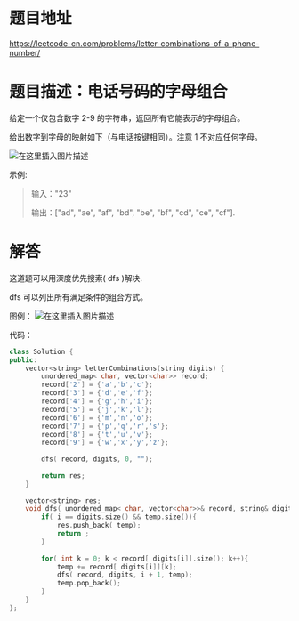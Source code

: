 # 题目地址
https://leetcode-cn.com/problems/letter-combinations-of-a-phone-number/

# 题目描述：电话号码的字母组合
给定一个仅包含数字 2-9 的字符串，返回所有它能表示的字母组合。

给出数字到字母的映射如下（与电话按键相同）。注意 1 不对应任何字母。

![在这里插入图片描述](https://img-blog.csdnimg.cn/20190909090300831.png?)

示例:
>输入："23"
>
>输出：["ad", "ae", "af", "bd", "be", "bf", "cd", "ce", "cf"].

# 解答
这道题可以用深度优先搜索( dfs )解决.

dfs 可以列出所有满足条件的组合方式。

图例：
![在这里插入图片描述](https://img-blog.csdnimg.cn/20190909091203306.png?)


代码：
```cpp
class Solution {
public:
    vector<string> letterCombinations(string digits) {
        unordered_map< char, vector<char>> record;
        record['2'] = {'a','b','c'};
        record['3'] = {'d','e','f'};
        record['4'] = {'g','h','i'};
        record['5'] = {'j','k','l'};
        record['6'] = {'m','n','o'};
        record['7'] = {'p','q','r','s'};
        record['8'] = {'t','u','v'};
        record['9'] = {'w','x','y','z'};
        
        dfs( record, digits, 0, "");
        
        return res;
    }
    
    vector<string> res;
    void dfs( unordered_map< char, vector<char>>& record, string& digits, int i, string temp){
        if( i == digits.size() && temp.size()){
            res.push_back( temp);
            return ;
        }
        
        for( int k = 0; k < record[ digits[i]].size(); k++){
            temp += record[ digits[i]][k];
            dfs( record, digits, i + 1, temp);
            temp.pop_back();
        }
    }
};
```
